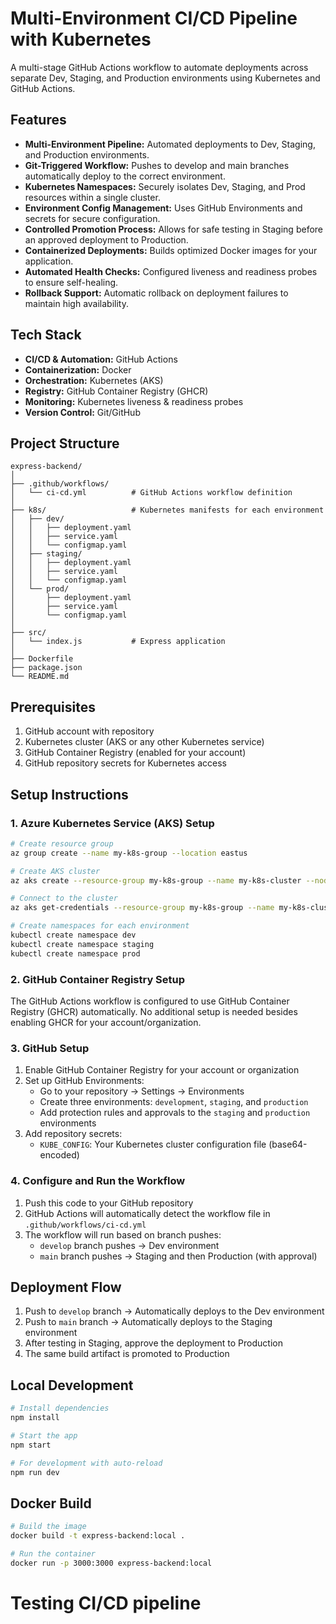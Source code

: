 # Multi-Environment CI/CD Pipeline with Kubernetes

A multi-stage GitHub Actions workflow to automate deployments across separate Dev, Staging, and Production environments using Kubernetes and GitHub Actions.

## Features

- **Multi-Environment Pipeline:** Automated deployments to Dev, Staging, and Production environments.
- **Git-Triggered Workflow:** Pushes to develop and main branches automatically deploy to the correct environment.
- **Kubernetes Namespaces:** Securely isolates Dev, Staging, and Prod resources within a single cluster.
- **Environment Config Management:** Uses GitHub Environments and secrets for secure configuration.
- **Controlled Promotion Process:** Allows for safe testing in Staging before an approved deployment to Production.
- **Containerized Deployments:** Builds optimized Docker images for your application.
- **Automated Health Checks:** Configured liveness and readiness probes to ensure self-healing.
- **Rollback Support:** Automatic rollback on deployment failures to maintain high availability.

## Tech Stack

- **CI/CD & Automation:** GitHub Actions  
- **Containerization:** Docker  
- **Orchestration:** Kubernetes (AKS)  
- **Registry:** GitHub Container Registry (GHCR)
- **Monitoring:** Kubernetes liveness & readiness probes
- **Version Control:** Git/GitHub

## Project Structure

```
express-backend/
│
├── .github/workflows/
│   └── ci-cd.yml          # GitHub Actions workflow definition
│
├── k8s/                   # Kubernetes manifests for each environment
│   ├── dev/
│   │   ├── deployment.yaml
│   │   ├── service.yaml
│   │   └── configmap.yaml
│   ├── staging/
│   │   ├── deployment.yaml
│   │   ├── service.yaml
│   │   └── configmap.yaml
│   └── prod/
│       ├── deployment.yaml
│       ├── service.yaml
│       └── configmap.yaml
│
├── src/
│   └── index.js           # Express application
│
├── Dockerfile
├── package.json
└── README.md
```

## Prerequisites

1. GitHub account with repository
2. Kubernetes cluster (AKS or any other Kubernetes service)
3. GitHub Container Registry (enabled for your account)
4. GitHub repository secrets for Kubernetes access

## Setup Instructions

### 1. Azure Kubernetes Service (AKS) Setup

```bash
# Create resource group
az group create --name my-k8s-group --location eastus

# Create AKS cluster
az aks create --resource-group my-k8s-group --name my-k8s-cluster --node-count 1 --enable-addons monitoring --generate-ssh-keys

# Connect to the cluster
az aks get-credentials --resource-group my-k8s-group --name my-k8s-cluster

# Create namespaces for each environment
kubectl create namespace dev
kubectl create namespace staging
kubectl create namespace prod
```

### 2. GitHub Container Registry Setup

The GitHub Actions workflow is configured to use GitHub Container Registry (GHCR) automatically. No additional setup is needed besides enabling GHCR for your account/organization.

### 3. GitHub Setup

1. Enable GitHub Container Registry for your account or organization
2. Set up GitHub Environments:
   - Go to your repository → Settings → Environments
   - Create three environments: `development`, `staging`, and `production`
   - Add protection rules and approvals to the `staging` and `production` environments
3. Add repository secrets:
   - `KUBE_CONFIG`: Your Kubernetes cluster configuration file (base64-encoded)

### 4. Configure and Run the Workflow

1. Push this code to your GitHub repository
2. GitHub Actions will automatically detect the workflow file in `.github/workflows/ci-cd.yml`
3. The workflow will run based on branch pushes:
   - `develop` branch pushes → Dev environment
   - `main` branch pushes → Staging and then Production (with approval)

## Deployment Flow

1. Push to `develop` branch → Automatically deploys to the Dev environment
2. Push to `main` branch → Automatically deploys to the Staging environment
3. After testing in Staging, approve the deployment to Production
4. The same build artifact is promoted to Production

## Local Development

```bash
# Install dependencies
npm install

# Start the app
npm start

# For development with auto-reload
npm run dev
```

## Docker Build

```bash
# Build the image
docker build -t express-backend:local .

# Run the container
docker run -p 3000:3000 express-backend:local
```
# Testing CI/CD pipeline
